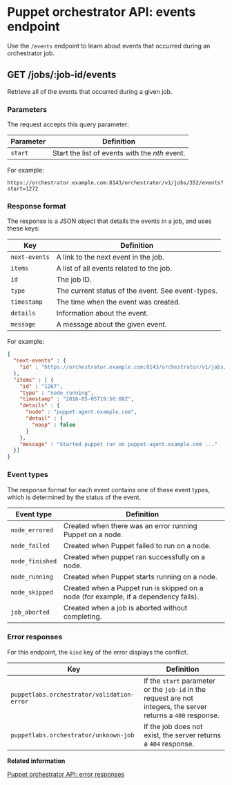 # Puppet orchestrator API: events endpoint

Use the `/events` endpoint to learn about events that occurred during an orchestrator job.

## GET /jobs/:job-id/events

Retrieve all of the events that occurred during a given job.

### Parameters

The request accepts this query parameter:

|Parameter|Definition|
|---------|----------|
|`start`|Start the list of events with the *nth* event.|

For example:

```
https://orchestrator.example.com:8143/orchestrator/v1/jobs/352/events?start=1272
```

### Response format

The response is a JSON object that details the events in a job, and uses these keys:

|Key|Definition|
|---|----------|
|`next-events`|A link to the next event in the job.|
|`items`|A list of all events related to the job.|
|`id`|The job ID.|
|`type`|The current status of the event. See event-types.|
|`timestamp`|The time when the event was created.|
|`details`|Information about the event.|
|`message`|A message about the given event.|

For example:

```json
{
  "next-events" : {
    "id" : "https://orchestrator.example.com:8143/orchestrator/v1/jobs/352/events?start=1272"
  },
  "items" : [ {
    "id" : "1267",
    "type" : "node_running",
    "timestamp" : "2016-05-05T19:50:08Z",
    "details" : {
      "node" : "puppet-agent.example.com",
      "detail" : {
        "noop" : false
      }
    },
    "message" : "Started puppet run on puppet-agent.example.com ..."
  }]
}
```

### Event types

The response format for each event contains one of these event types, which is determined by the status of the event.

|Event type|Definition|
|----------|----------|
|`node_errored`|Created when there was an error running Puppet on a node.|
|`node_failed`|Created when Puppet failed to run on a node.|
|`node_finished`|Created when puppet ran successfully on a node.|
|`node_running`|Created when Puppet starts running on a node.|
|`node_skipped`|Created when a Puppet run is skipped on a node \(for example, if a dependency fails\).|
|`job_aborted`|Created when a job is aborted without completing.|

### Error responses

For this endpoint, the `kind` key of the error displays the conflict.

|Key|Definition|
|---|----------|
|`puppetlabs.orchestrator/validation-error`|If the `start` parameter or the `job-id` in the request are not integers, the server returns a `400` response.|
|`puppetlabs.orchestrator/unknown-job`|If the job does not exist, the server returns a `404` response.|

**Related information**  


[Puppet orchestrator API: error responses](orchestrator_api_error_responses.md)

